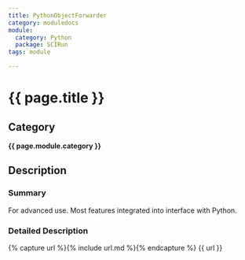 ```yaml
---
title: PythonObjectForwarder
category: moduledocs
module:
  category: Python
  package: SCIRun
tags: module

---
```


# {{ page.title }}

## Category

**{{ page.module.category }}**

## Description

### Summary

For advanced use. Most features integrated into interface with Python. 

### Detailed Description

{% capture url %}{% include url.md %}{% endcapture %}
{{ url }}

